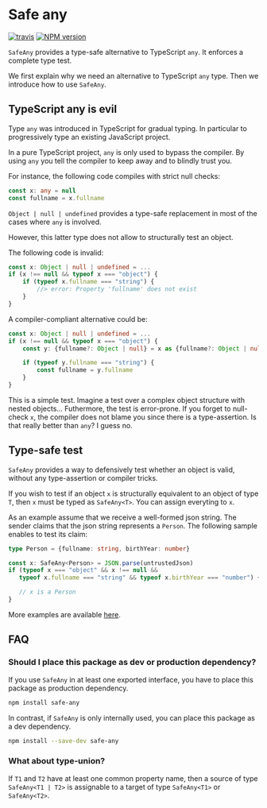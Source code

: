 
# Safe any

[![travis][travis-image]][travis-url]
[![NPM version][npm-image]][npm-url]

`SafeAny` provides a type-safe alternative to TypeScript `any`. It enforces
 a complete type test.

We first explain why we need an alternative to TypeScript `any` type. Then we
 introduce how to use `SafeAny`.


## TypeScript any is evil

Type `any` was introduced in TypeScript for gradual typing. In particular to
 progressively type an existing JavaScript project.

In a pure TypeScript project, `any` is only used to bypass the compiler.
  By using `any` you tell the compiler to keep away and to blindly trust you.

For instance, the following code compiles with strict null checks:

```typescript
const x: any = null
const fullname = x.fullname
```

`Object | null | undefined` provides a type-safe replacement in most of the
 cases where `any` is involved.

However, this latter type does not allow to structurally test an object.

The following code is invalid:

```typescript
const x: Object | null | undefined = ...
if (x !== null && typeof x === "object") {
    if (typeof x.fullname === "string") {
        //> error: Property 'fullname' does not exist
    }
}

```

A compiler-compliant alternative could be:

```typescript
const x: Object | null | undefined = ...
if (x !== null && typeof x === "object") {
    const y: {fullname?: Object | null} = x as {fullname?: Object | null}

    if (typeof y.fullname === "string") {
        const fullname = y.fullname
    }
}

```

This is a simple test. Imagine a test over a complex object structure with
 nested objects... Futhermore, the test is error-prone. If you forget to
 null-check `x`, the compiler does not blame you since there is a
  type-assertion. Is that really better than `any`? I guess no.


## Type-safe test

`SafeAny` provides a way to defensively test whether an object is valid, without
 any type-assertion or compiler tricks.

If you wish to test if an object `x` is structurally equivalent to an object of
 type `T`, then `x` must be typed as `SafeAny<T>`. You can assign everyting
 to `x`.

As an example assume that we receive a well-formed json string. The sender
 claims that the json string represents a `Person`. The following sample enables
 to test its claim:

 ```typescript
type Person = {fullname: string, birthYear: number}

const x: SafeAny<Person> = JSON.parse(untrustedJson)
if (typeof x === "object" && x !== null &&
    typeof x.fullname === "string" && typeof x.birthYear === "number") {

    // x is a Person
}
```

More examples are available [here](examples/).


## FAQ

### Should I place this package as dev or production dependency?

If you use `SafeAny` in at least one exported interface, you have to place this
 package as production dependency.

```bash
npm install safe-any
```

In contrast, if `SafeAny` is only internally used, you can place this package as
 a dev dependency.

```bash
npm install --save-dev safe-any
```

### What about type-union?

If `T1` and `T2` have at least one common property name, then a source of type
 `SafeAny<T1 | T2>` is assignable to a target of type `SafeAny<T1>` or
 `SafeAny<T2>`.


[travis-image]:
https://img.shields.io/travis/Conaclos/safe-any/master.svg
[travis-url]: https://travis-ci.org/Conaclos/safe-any
[sv-image]:
https://img.shields.io/badge/release-standard%20version-brightgreen.svg?style=flat-square
[sv-url]:
https://github.com/conventional-changelog/standard-version
[npm-image]:
https://img.shields.io/npm/v/safe-any.svg?style=flat-square
[npm-url]:
https://www.npmjs.com/package/safe-any

